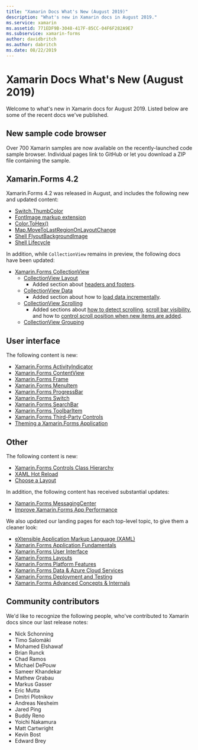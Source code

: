 ```yaml
---
title: "Xamarin Docs What's New (August 2019)"
description: "What's new in Xamarin docs in August 2019."
ms.service: xamarin
ms.assetid: 771EDF9B-3048-417F-85CC-04F6F282A9E7
ms.subservice: xamarin-forms
author: davidbritch
ms.author: dabritch
ms.date: 08/22/2019
---
```


# Xamarin Docs What's New (August 2019)

Welcome to what's new in Xamarin docs for August 2019. Listed below are some of the recent docs we've published.

## New sample code browser

Over 700 Xamarin samples are now available on the recently-launched code sample browser. Individual pages link to GitHub or let you download a ZIP file containing the sample.

## Xamarin.Forms 4.2

Xamarin.Forms 4.2 was released in August, and includes the following new and updated content:

- [Switch.ThumbColor](~/xamarin-forms/user-interface/switch.md#switch-appearance)
- [FontImage markup extension](~/xamarin-forms/xaml/markup-extensions/consuming.md#fontimage-markup-extension)
- [Color.ToHex()](~/xamarin-forms/user-interface/colors.md#modify-a-color)
- [Map.MoveToLastRegionOnLayoutChange](~/xamarin-forms/user-interface/map/map.md#maintain-map-region-on-layout-change)
- [Shell FlyoutBackgroundImage](~/xamarin-forms/app-fundamentals/shell/flyout.md#flyout-background-image)
- [Shell Lifecycle](~/xamarin-forms/app-fundamentals/shell/lifecycle.md)

In addition, while `CollectionView` remains in preview, the following docs have been updated:

- [Xamarin.Forms CollectionView](~/xamarin-forms/user-interface/collectionview/index.md)
  - [CollectionView Layout](~/xamarin-forms/user-interface/collectionview/layout.md)
    - Added section about [headers and footers](~/xamarin-forms/user-interface/collectionview/layout.md#headers-and-footers).
  - [CollectionView Data](~/xamarin-forms/user-interface/collectionview/populate-data.md)
    - Added section about how to [load data incrementally](~/xamarin-forms/user-interface/collectionview/populate-data.md#load-data-incrementally).
  - [CollectionView Scrolling](~/xamarin-forms/user-interface/collectionview/scrolling.md)
    - Added sections about [how to detect scrolling](~/xamarin-forms/user-interface/collectionview/scrolling.md#detect-scrolling), [scroll bar visibility](~/xamarin-forms/user-interface/collectionview/scrolling.md#scroll-bar-visibility), and how to [control scroll position when new items are added](~/xamarin-forms/user-interface/collectionview/scrolling.md#control-scroll-position-when-new-items-are-added).
  - [CollectionView Grouping](~/xamarin-forms/user-interface/collectionview/grouping.md)

## User interface

The following content is new:

- [Xamarin.Forms ActivityIndicator](~/xamarin-forms/user-interface/activityindicator.md)
- [Xamarin.Forms ContentView](~/xamarin-forms/user-interface/layouts/contentview.md)
- [Xamarin.Forms Frame](~/xamarin-forms/user-interface/layouts/frame.md)
- [Xamarin.Forms MenuItem](~/xamarin-forms/user-interface/menuitem.md)
- [Xamarin.Forms ProgressBar](~/xamarin-forms/user-interface/progressbar.md)
- [Xamarin.Forms Switch](~/xamarin-forms/user-interface/switch.md)
- [Xamarin.Forms SearchBar](~/xamarin-forms/user-interface/searchbar.md)
- [Xamarin.Forms ToolbarItem](~/xamarin-forms/user-interface/toolbaritem.md)
- [Xamarin.Forms Third-Party Controls](~/xamarin-forms/user-interface/controls/thirdparty.md)
- [Theming a Xamarin.Forms Application](~/xamarin-forms/user-interface/theming/theming.md)

## Other

The following content is new:

- [Xamarin.Forms Controls Class Hierarchy](~/xamarin-forms/internals/class-hierarchy.md)
- [XAML Hot Reload](~/xamarin-forms/xaml/hot-reload.md)
- [Choose a Layout](~/xamarin-forms/user-interface/layouts/choose-layout.md)

In addition, the following content has received substantial updates:

- [Xamarin.Forms MessagingCenter](~/xamarin-forms/app-fundamentals/messaging-center.md)
- [Improve Xamarin.Forms App Performance](~/xamarin-forms/deploy-test/performance.md)

We also updated our landing pages for each top-level topic, to give them a cleaner look:

- [eXtensible Application Markup Language (XAML)](~/xamarin-forms/xaml/index.yml)
- [Xamarin.Forms Application Fundamentals](~/xamarin-forms/app-fundamentals/index.yml)
- [Xamarin.Forms User Interface](~/xamarin-forms/user-interface/index.yml)
- [Xamarin.Forms Layouts](~/xamarin-forms/user-interface/layouts/index.yml)
- [Xamarin.Forms Platform Features](~/xamarin-forms/platform/index.yml)
- [Xamarin.Forms Data & Azure Cloud Services](~/xamarin-forms/data-cloud/index.yml)
- [Xamarin.Forms Deployment and Testing](~/xamarin-forms/deploy-test/index.yml)
- [Xamarin.Forms Advanced Concepts & Internals](~/xamarin-forms/internals/index.md)

## Community contributors

We'd like to recognize the following people, who've contributed to Xamarin docs since our last release notes:

- Nick Schonning
- Timo Salomäki
- Mohamed Elshawaf
- Brian Runck
- Chad Ramos
- Michael DePouw
- Sameer Khandekar
- Mathew Grabau
- Markus Gasser
- Eric Mutta
- Dmitri Plotnikov
- Andreas Nesheim
- Jared Ping
- Buddy Reno
- Yoichi Nakamura
- Matt Cartwright
- Kevin Bost
- Edward Brey
